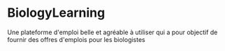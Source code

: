 BiologyLearning
===============

Une plateforme d'emploi belle et agréable à utiliser qui a pour objectif de fournir des offres d'emplois pour les biologistes
